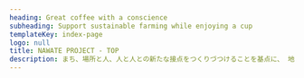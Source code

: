 ```yaml
---
heading: Great coffee with a conscience
subheading: Support sustainable farming while enjoying a cup
templateKey: index-page
logo: null
title: NAWATE PROJECT - TOP
description: まち、場所と人、人と人との新たな接点をつくりづつけることを基点に、 地方都市中心部での生きる、集う、つくるを考えます。
---
```

